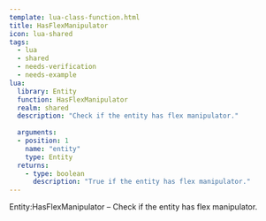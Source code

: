 ```yaml
---
template: lua-class-function.html
title: HasFlexManipulator
icon: lua-shared
tags:
  - lua
  - shared
  - needs-verification
  - needs-example
lua:
  library: Entity
  function: HasFlexManipulator
  realm: shared
  description: "Check if the entity has flex manipulator."
  
  arguments:
  - position: 1
    name: "entity"
    type: Entity
  returns:
    - type: boolean
      description: "True if the entity has flex manipulator."
---
```


<div class="lua__search__keywords">
Entity:HasFlexManipulator &#x2013; Check if the entity has flex manipulator.
</div>

